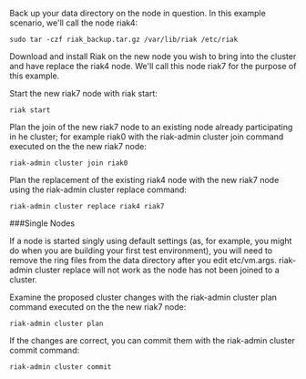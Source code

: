 Back up your data directory on the node in question. In this example scenario, we'll call the node riak4:

    sudo tar -czf riak_backup.tar.gz /var/lib/riak /etc/riak

Download and install Riak on the new node you wish to bring into the cluster and have replace the riak4 node. We'll call this node riak7 for the purpose of this example.

Start the new riak7 node with riak start:

    riak start

Plan the join of the new riak7 node to an existing node already participating in he cluster; for example riak0 with the riak-admin cluster join command executed on the the new riak7 node:

    riak-admin cluster join riak0

Plan the replacement of the existing riak4 node with the new riak7 node using the riak-admin cluster replace command:

    riak-admin cluster replace riak4 riak7

###Single Nodes

If a node is started singly using default settings (as, for example, you might do when you are building your first test environment), you will need to remove the ring files from the data directory after you edit etc/vm.args. riak-admin cluster replace will not work as the node has not been joined to a cluster.

Examine the proposed cluster changes with the riak-admin cluster plan command executed on the the new riak7 node:

    riak-admin cluster plan

If the changes are correct, you can commit them with the riak-admin cluster commit command:

    riak-admin cluster commit